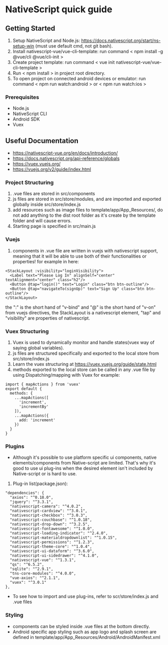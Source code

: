 # NativeScript quick guide

## Getting Started

1. Setup NativeScript and Node.js: https://docs.nativescript.org/start/ns-setup-win (must use default cmd, not git bash).
2. Install nativescript-vue/vue-cli-template: run command < npm install -g @vue/cli @vue/cli-init >
3. Create project template: run command < vue init nativescript-vue/vue-cli-template <project-name> >
4. Run < npm install > in project root directory.
5. To open project on connected android devices or emulator: run command < npm run watch:android > or < npm run watch:ios >

### Prerequisites

* Node.js
* NativeScript CLI
* Android SDK
* Vuex

## Useful Documentation
* https://nativescript-vue.org/en/docs/introduction/
* https://docs.nativescript.org/api-reference/globals
* https://vuex.vuejs.org/
* https://vuejs.org/v2/guide/index.html

### Project Structuring
1. .vue files are stored in src/components
2. js files are stored in src/store/modules, and are imported and exported globally inside src/store/index.js
3. add resources such as image files to template/app/App_Resources/<platform>, do not add anything to the dist root folder as it's create
by the template folder and will cause errors.
4. Starting page is specified in src/main.js

### Vuejs
1. components in .vue file are written in vuejs with nativescript support,
meaning that it will be able to use both of their functionalities or properties!
for example in here:
```
<StackLayout :visibility="loginVisibility">
  <Label text="Please Log In" alignSelf="center" textAlignment="center" class="h2"/>
  <Button @tap="login()" text="Login" class="btn btn-outline"/>
  <Button @tap="navigateTo(signUp)" text="Sign Up" class="btn btn-outline"/>
</StackLayout>
```
the ":" is the short hand of "v-bind" and "@" is the short hand of "v-on" from vuejs directives, the StackLayout is a nativescript element, "tap" and "visibility" are properties of nativescript.

### Vuex Structuring
1. Vuex is used to dynamically monitor and handle states(vuex way of saying global variables).
2. js files are structured specifically and exported to the local store from src/store/index.js
3. Learn the vuex structuring at https://vuex.vuejs.org/guide/state.html
5. methods exported to the local store can be called in any .vue file by using Dispatching/mapping with Vuex for example:
```
import { mapActions } from 'vuex'
export default {
  methods: {
    ...mapActions([
      'increment',
      'incrementBy'
    ]),
    ...mapActions({
      add: 'increment'
    })
  }
}
```

### Plugins
* Although it's possible to use platform specific ui components, native elements/components from Native-script are limited. That's why it's good to use ui plug-ins when the desired element isn't included by Native-script or is hard to use.

1. Plug-in list(package.json):
```
"dependencies": {
  "axios": "^0.18.0",
  "jquery": "^3.3.1",
  "nativescript-camera": "^4.0.2",
  "nativescript-cardview": "^3.0.1",
  "nativescript-checkbox": "^3.0.3",
  "nativescript-couchbase": "^1.0.18",
  "nativescript-drop-down": "^3.2.5",
  "nativescript-fontawesome": "^1.0.0",
  "nativescript-loading-indicator": "^2.4.0",
  "nativescript-materialdropdownlist": "^1.0.15",
  "nativescript-permissions": "^1.2.3",
  "nativescript-theme-core": "^1.0.4",
  "nativescript-ui-dataform": "^3.6.0",
  "nativescript-ui-sidedrawer": "^4.1.0",
  "nativescript-vue": "^1.3.1",
  "qs": "^6.5.2",
  "sqlite": "^2.9.1",
  "tns-core-modules": "^4.0.0",
  "vue-axios": "^2.1.1",
  "vuex": "^3.0.1"
},
```
* To see how to import and use plug-ins, refer to scr/store/index.js and .vue files

### Styling
* components can be styled inside .vue files at the bottom directly.
* Android specific app styling such as app logo and splash screen are defined in
template/app/App_Resources/Android/AndroidManifest.xml

